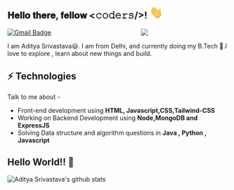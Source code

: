 <h2> 𝐇𝐞𝐥𝐥𝐨 𝐭𝐡𝐞𝐫𝐞, 𝐟𝐞𝐥𝐥𝐨𝐰 <𝚌𝚘𝚍𝚎𝚛𝚜/>! <img src="https://raw.githubusercontent.com/ABSphreak/ABSphreak/master/gifs/Hi.gif" width="30px"></h2>

<img align='right' src='https://user-images.githubusercontent.com/5713670/87202985-820dcb80-c2b6-11ea-9f56-7ec461c497c3.gif' width='200"'>

[![Gmail Badge](https://img.shields.io/badge/-pks85715@gmail.com-c14438?style=flat-square&logo=Gmail&logoColor=white&link=mailto:pks85715@gmail.com)](mailto:pks85715@gmail.com)

I am Aditya Srivastava😃. I am from Delhi, and currently doing my B.Tech 🏫.I love to explore , learn about new things and build.
## ⚡ Technologies
Talk to me about - 
- Front-end development using **HTML, Javascript,CSS,Tailwind-CSS**
- Working on Backend Development using **Node,MongoDB and ExpressJS**
- Solving Data structure and algorithm questions in **Java , Python , Javascript**
## Hello World!! 🤔

![Aditya Srivastava's github stats](https://github-readme-stats.vercel.app/api?username=AdityaSrivastava185&hide=["issues"]&show_icons=true)



